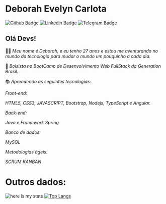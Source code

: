 

# Deborah Evelyn Carlota 

[![Github Badge](https://img.shields.io/badge/-Github-000?style=flat-square&logo=Github&logoColor=white&link=https://github.com/IvanCarlota)](https://github.com/DeborahEvelyn)
[![Linkedin Badge](https://img.shields.io/badge/-LinkedIn-blue?style=flat-square&logo=Linkedin&logoColor=white&link=https://www.linkedin.com/in/ivan-carlota/)](https://www.linkedin.com/in/deborah-evelyn-carlota-584366a1/)
[![Telegram Badge](https://img.shields.io/badge/-Telegram-1ca0f1?style=flat-square&labelColor=1ca0f1&logo=telegram&logoColor=white&link=https://t.me/Ivan_Jr777)](https://t.me/@deborahevelynC)


## Olá Devs! 

👩‍💻 *Meu nome é Deborah, e eu tenho 27 anos e estou me aventurando no mundo da tecnologia para mudar o mundo um pouquinho a cada dia.*

🎯 *Bolsista no BootCamp de Desenvolvimento Web FullStack da Generation Brasil.*

📚 *Aprendendo as seguintes tecnologias:*

*Front-end:*

*HTML5, CSS3, JAVASCRIPT, Bootstrap, Nodejs, TypeScript e Angular.*

*Back-end:*

*Java e Framework Spring.*

*Banco de dados:*

*MySQL*

*Metodologias ágeis:*

*SCRUM*
*KANBAN*



# Outros dados:

![here is my stats](https://github-readme-stats.vercel.app/api?username=DeborahEvelyn&show_icons=true&hide_border=true)  [![Top Langs](https://github-readme-stats.vercel.app/api/top-langs/?username=DeborahEvelyn&layout=compact)](https://github.com/DeborahEvelyn/github-readme-stats)
